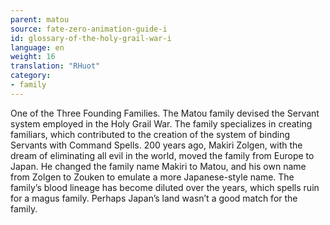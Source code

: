 ```yaml
---
parent: matou
source: fate-zero-animation-guide-i
id: glossary-of-the-holy-grail-war-i
language: en
weight: 16
translation: "RHuot"
category:
- family
---
```


One of the Three Founding Families. The Matou family devised the Servant system employed in the Holy Grail War. The family specializes in creating familiars, which contributed to the creation of the system of binding Servants with Command Spells. 200 years ago, Makiri Zolgen, with the dream of eliminating all evil in the world, moved the family from Europe to Japan. He changed the family name Makiri to Matou, and his own name from Zolgen to Zouken to emulate a more Japanese-style name. The family’s blood lineage has become diluted over the years, which spells ruin for a magus family. Perhaps Japan’s land wasn’t a good match for the family.
